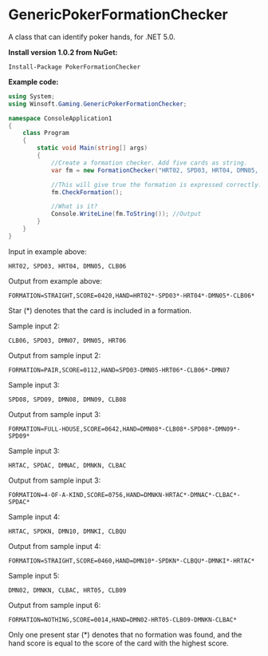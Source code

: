 # GenericPokerFormationChecker
A class that can identify poker hands, for .NET 5.0.

**Install version 1.0.2 from NuGet:**

```Install-Package PokerFormationChecker```

**Example code:**

```C#
using System;
using Winsoft.Gaming.GenericPokerFormationChecker;

namespace ConsoleApplication1
{
    class Program
    {
        static void Main(string[] args)
        {
            //Create a formation checker. Add five cards as string.
            var fm = new FormationChecker("HRT02, SPD03, HRT04, DMN05, CLB06"); //Input. Exception if string contains errors.

            //This will give true the formation is expressed correctly.
            fm.CheckFormation();

            //What is it?
            Console.WriteLine(fm.ToString()); //Output
        }
    }
}
```

Input in example above:

`HRT02, SPD03, HRT04, DMN05, CLB06`

Output from example above:

`FORMATION=STRAIGHT,SCORE=0420,HAND=HRT02*-SPD03*-HRT04*-DMN05*-CLB06*`

Star (*) denotes that the card is included in a formation.

Sample input 2:

`CLB06, SPD03, DMN07, DMN05, HRT06`

Output from sample input 2:

`FORMATION=PAIR,SCORE=0112,HAND=SPD03-DMN05-HRT06*-CLB06*-DMN07`

Sample input 3:

`SPD08, SPD09, DMN08, DMN09, CLB08`

Output from sample input 3:

`FORMATION=FULL-HOUSE,SCORE=0642,HAND=DMN08*-CLB08*-SPD08*-DMN09*-SPD09*`

Sample input 3:

`HRTAC, SPDAC, DMNAC, DMNKN, CLBAC`

Output from sample input 3:

`FORMATION=4-OF-A-KIND,SCORE=0756,HAND=DMNKN-HRTAC*-DMNAC*-CLBAC*-SPDAC*`

Sample input 4:

`HRTAC, SPDKN, DMN10, DMNKI, CLBQU`

Output from sample input 4:

`FORMATION=STRAIGHT,SCORE=0460,HAND=DMN10*-SPDKN*-CLBQU*-DMNKI*-HRTAC*`

Sample input 5:

`DMN02, DMNKN, CLBAC, HRT05, CLB09`

Output from sample input 6:

`FORMATION=NOTHING,SCORE=0014,HAND=DMN02-HRT05-CLB09-DMNKN-CLBAC*`

Only one present star (*) denotes that no formation was found, and the hand score is equal to the score of the card with the highest score.
